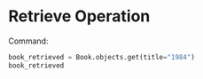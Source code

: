 # Retrieve Operation
Command:
```python
book_retrieved = Book.objects.get(title="1984")
book_retrieved
